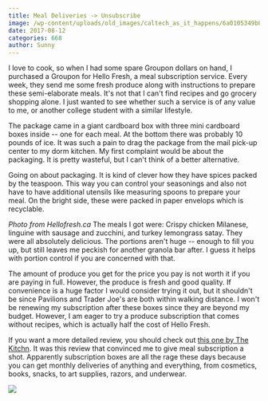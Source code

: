 ```yaml
---
title: Meal Deliveries -> Unsubscribe
image: /wp-content/uploads/old_images/caltech_as_it_happens/6a0105349b8251970b01b8d2984efe970c.jpg
date: 2017-08-12
categories: 668
author: Sunny
---
```


I love to cook, so when I had some spare Groupon dollars on hand, I purchased a Groupon for Hello Fresh, a meal subscription service. Every week, they send me some fresh produce along with instructions to prepare these semi-elaborate meals. It's not that I can't find recipes and go grocery shopping alone. I just wanted to see whether such a service is of any value to me, or another college student with a similar lifestyle.

The package came in a giant cardboard box with three mini cardboard boxes inside -- one for each meal. At the bottom there was probably 10 pounds of ice. It was such a pain to drag the package from the mail pick-up center to my dorm kitchen. My first complaint would be about the packaging. It is pretty wasteful, but I can't think of a better alternative.

Going on about packaging. It is kind of clever how they have spices packed by the teaspoon. This way you can control your seasonings and also not have to have additional utensils like measuring spoons to prepare your meal. On the bright side, these were packed in paper envelops which is recyclable.

*Photo from Hellofresh.ca*
The meals I got were: Crispy chicken Milanese, linguine with sausage and zucchini, and turkey lemongrass satay. They were all absolutely delicious. The portions aren't huge -- enough to fill you up, but still leaves me peckish for another granola bar after. I guess it helps with portion control if you are concerned with that.

The amount of produce you get for the price you pay is not worth it if you are paying in full. However, the produce is fresh and good quality. If convenience is a huge factor I would consider trying it out, but it shouldn't be since Pavilions and Trader Joe's are both within walking distance. I won't be renewing my subscription after these boxes since they are beyond my budget. However, I am eager to try a produce subscription that comes without recipes, which is actually half the cost of Hello Fresh.

If you want a more detailed review, you should check out [this one by The Kitchn](https://www.thekitchn.com/i-tried-the-meal-kits-from-hellofresh-and-heres-what-i-thought-product-review-220171). It was this review that convinced me to give meal subscription a shot. Apparently subscription boxes are all the rage these days because you can get monthly deliveries of anything and everything, from cosmetics, books, snacks, to art supplies, razors, and underwear.


![](/old_images/caltech_as_it_happens/6a0105349b8251970b01b8d2984f13970c.jpg)
